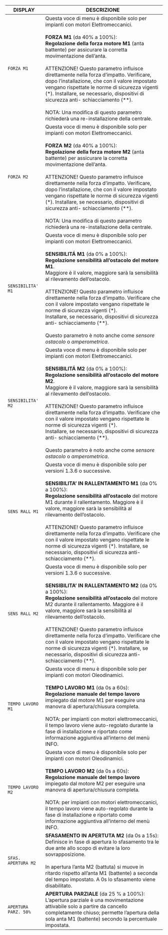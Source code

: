 | DISPLAY | DESCRIZIONE |
| --- | --- |
| `FORZA M1` | Questa voce di menu è disponibile solo per impianti con motori Elettromeccanici. <br><br>**FORZA M1** (da 40% a 100%): <br>**Regolazione della forza motore M1** (anta battente) per assicurare la corretta movimentazione dell’anta.<br><br>ATTENZIONE! Questo parametro influisce direttamente nella forza d’impatto. Verificare, dopo l’installazione, che con il valore impostato vengano rispettate le norme di sicurezza vigenti (*). Installare, se necessario, dispositivi di sicurezza anti- schiacciamento (\*\*). <br><br>NOTA: Una modifica di questo parametro richiederà una re-installazione della centrale. |
| `FORZA M2` | Questa voce di menu è disponibile solo per impianti con motori Elettromeccanici. <br><br>**FORZA M2** (da 40% a 100%): <br>**Regolazione della forza motore M2** (anta battente) per assicurare la corretta movimentazione dell’anta.<br><br>ATTENZIONE! Questo parametro influisce direttamente nella forza d’impatto. Verificare, dopo l’installazione, che con il valore impostato vengano rispettate le norme di sicurezza vigenti (*). Installare, se necessario, dispositivi di sicurezza anti- schiacciamento (\*\*). <br><br>NOTA: Una modifica di questo parametro richiederà una re-installazione della centrale. |
| `SENSIBILITA' M1` | Questa voce di menu è disponibile solo per impianti con motori Elettromeccanici.<br><br> **SENSIBILITÁ M1** (da 0% a 100%): <br>**Regolazione sensibilità all’ostacolo del motore M1**. <br>Maggiore è il valore, maggiore sarà la sensibilità al rilevamento dell’ostacolo.<br><br>ATTENZIONE! Questo parametro influisce direttamente nella forza d’impatto. Verificare che con il valore impostato vengano rispettate le norme di sicurezza vigenti (\*). <br>Installare, se necessario, dispositivi di sicurezza anti- schiacciamento (\*\*). <br><br>Questo parametro è noto anche come *sensore ostacolo* o *amperometrica*. |
| `SENSIBILITA' M2` | Questa voce di menu è disponibile solo per impianti con motori Elettromeccanici.<br><br> **SENSIBILITÁ M2** (da 0% a 100%): <br>**Regolazione sensibilità all’ostacolo del motore M2**. <br>Maggiore è il valore, maggiore sarà la sensibilità al rilevamento dell’ostacolo.<br><br>ATTENZIONE! Questo parametro influisce direttamente nella forza d’impatto. Verificare che con il valore impostato vengano rispettate le norme di sicurezza vigenti (\*). <br>Installare, se necessario, dispositivi di sicurezza anti- schiacciamento (\*\*). <br><br>Questo parametro è noto anche come *sensore ostacolo* o *amperometrica*. |
| `SENS RALL M1` | Questa voce di menu è disponibile solo per versioni 1.3.6 o successive.<br><br> **SENSIBILITA’ IN RALLENTAMENTO M1** (da 0% a 100%): <br>**Regolazione sensibilità all’ostacolo** del motore M1 durante il rallentamento. Maggiore è il valore, maggiore sarà la sensibilità al rilevamento dell’ostacolo.<br><br>ATTENZIONE! Questo parametro influisce direttamente nella forza d’impatto. Verificare che con il valore impostato vengano rispettate le norme di sicurezza vigenti (*). Installare, se necessario, dispositivi di sicurezza anti-schiacciamento (\*\*). |
| `SENS RALL M2` | Questa voce di menu è disponibile solo per versioni 1.3.6 o successive.<br><br> **SENSIBILITA’ IN RALLENTAMENTO M2** (da 0% a 100%): <br>**Regolazione sensibilità all’ostacolo** del motore M2 durante il rallentamento. Maggiore è il valore, maggiore sarà la sensibilità al rilevamento dell’ostacolo.<br><br>ATTENZIONE! Questo parametro influisce direttamente nella forza d’impatto. Verificare che con il valore impostato vengano rispettate le norme di sicurezza vigenti (*). Installare, se necessario, dispositivi di sicurezza anti-schiacciamento (\*\*). |
| `TEMPO LAVORO M1` |  Questa voce di menu è disponibile solo per impianti con motori Oleodinamici.<br><br> **TEMPO LAVORO M1** (da 0s a 60s):<br>**Regolazione manuale del tempo lavoro** impiegato dal motore M1 per eseguire una manovra di apertura/chiusura completa.<br><br>NOTA: per impianti con motori elettromeccanici, il tempo lavoro viene auto-regolato durante la fase di installazione e riportato come informazione aggiuntiva all’interno del menù INFO. |
| `TEMPO LAVORO M2` |  Questa voce di menu è disponibile solo per impianti con motori Oleodinamici.<br><br> **TEMPO LAVORO M2** (da 0s a 60s):<br>**Regolazione manuale del tempo lavoro** impiegato dal motore M2 per eseguire una manovra di apertura/chiusura completa.<br><br>NOTA: per impianti con motori elettromeccanici, il tempo lavoro viene auto-regolato durante la fase di installazione e riportato come informazione aggiuntiva all’interno del menù INFO. |
| `SFAS. APERTURA M2` | **SFASAMENTO IN APERTUTA M2** (da 0s a 15s):<br> Definisce in fase di apertura lo sfasamento tra le due ante allo scopo di evitare la loro sovrapposizione.<br><br>In apertura l’anta M2 (battuta) si muove in ritardo rispetto all’anta M1 (battente) a seconda del tempo impostato. A 0s lo sfasamento viene disabilitato. |
| `APERTURA PARZ. 50%` | **APERTURA PARZIALE** (da 25 % a 100%): <br>L’apertura parziale è una movimentazione attivabile solo a partire da cancello completamente chiuso; permette l’apertura della sola anta M1 (battente) secondo la percentuale impostata. |